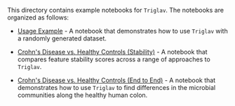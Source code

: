 This directory contains example notebooks for `Triglav`. The notebooks are organized as follows:

- [Usage Example](01_random_dataset.ipynb) - A notebook that demonstrates how to use `Triglav` with a randomly generated dataset.

- [Crohn's Disease vs. Healthy Controls (Stability)](Diseased-Gut-Analysis/16S_CD_stability.ipynb) - A notebook that compares feature stability scores across a range of approaches to `Triglav`.

- [Crohn's Disease vs. Healthy Controls (End to End)](Diseased-Gut-Analysis/16S_end_to_end.ipynb) - A notebook that demonstrates how to use `Triglav` to find differences in the microbial communities along the healthy human colon.
